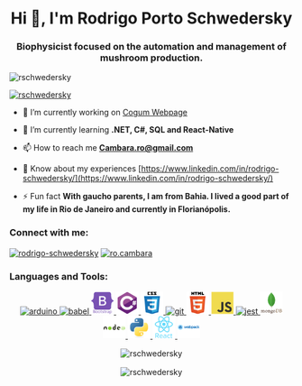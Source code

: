 <h1 align="center">Hi 🍄, I'm Rodrigo Porto  Schwedersky</h1>
<h3 align="center">Biophysicist focused on the automation and management of mushroom production.</h3>

<p align="left"> <img src="https://komarev.com/ghpvc/?username=rschwedersky&label=Profile%20views&color=0e75b6&style=flat" alt="rschwedersky" /> </p>

<p align="left"> <a href="https://github.com/ryo-ma/github-profile-trophy?"><img src="https://github-profile-trophy.vercel.app/?username=rschwedersky&theme=alduin" alt="rschwedersky" /></a> </p>

- 🔭 I’m currently working on [Cogum Webpage](https://github.com/Rschwedersky/cogumpage)

- 🌱 I’m currently learning **.NET, C#, SQL and React-Native**

- 📫 How to reach me **Cambara.ro@gmail.com**

- 📄 Know about my experiences [https://www.linkedin.com/in/rodrigo-schwedersky/](https://www.linkedin.com/in/rodrigo-schwedersky/)

- ⚡ Fun fact **With gaucho parents, I am from Bahia. I lived a good part of my life in Rio de Janeiro and currently in Florianópolis.**

<h3 align="left">Connect with me:</h3>
<p align="left">
<a href="https://linkedin.com/in/rodrigo-schwedersky" target="blank"><img align="center" src="https://raw.githubusercontent.com/rahuldkjain/github-profile-readme-generator/master/src/images/icons/Social/linked-in-alt.svg" alt="rodrigo-schwedersky" height="30" width="40" /></a>
<a href="https://instagram.com/ro.cambara" target="blank"><img align="center" src="https://raw.githubusercontent.com/rahuldkjain/github-profile-readme-generator/master/src/images/icons/Social/instagram.svg" alt="ro.cambara" height="30" width="40" /></a>
</p>

<h3 align="left">Languages and Tools:</h3>
<p align="center"> <a href="https://www.arduino.cc/" target="_blank" rel="noreferrer"> <img src="https://cdn.worldvectorlogo.com/logos/arduino-1.svg" alt="arduino" width="40" height="40"/> </a> <a href="https://babeljs.io/" target="_blank" rel="noreferrer"> <img src="https://www.vectorlogo.zone/logos/babeljs/babeljs-icon.svg" alt="babel" width="40" height="40"/> </a> <a href="https://getbootstrap.com" target="_blank" rel="noreferrer"> <img src="https://raw.githubusercontent.com/devicons/devicon/master/icons/bootstrap/bootstrap-plain-wordmark.svg" alt="bootstrap" width="40" height="40"/> </a> <a href="https://www.w3schools.com/cs/" target="_blank" rel="noreferrer"> <img src="https://raw.githubusercontent.com/devicons/devicon/master/icons/csharp/csharp-original.svg" alt="csharp" width="40" height="40"/> </a> <a href="https://www.w3schools.com/css/" target="_blank" rel="noreferrer"> <img src="https://raw.githubusercontent.com/devicons/devicon/master/icons/css3/css3-original-wordmark.svg" alt="css3" width="40" height="40"/> </a> <a href="https://git-scm.com/" target="_blank" rel="noreferrer"> <img src="https://www.vectorlogo.zone/logos/git-scm/git-scm-icon.svg" alt="git" width="40" height="40"/> </a> <a href="https://www.w3.org/html/" target="_blank" rel="noreferrer"> <img src="https://raw.githubusercontent.com/devicons/devicon/master/icons/html5/html5-original-wordmark.svg" alt="html5" width="40" height="40"/> </a> <a href="https://developer.mozilla.org/en-US/docs/Web/JavaScript" target="_blank" rel="noreferrer"> <img src="https://raw.githubusercontent.com/devicons/devicon/master/icons/javascript/javascript-original.svg" alt="javascript" width="40" height="40"/> </a> <a href="https://jestjs.io" target="_blank" rel="noreferrer"> <img src="https://www.vectorlogo.zone/logos/jestjsio/jestjsio-icon.svg" alt="jest" width="40" height="40"/> </a> <a href="https://www.mongodb.com/" target="_blank" rel="noreferrer"> <img src="https://raw.githubusercontent.com/devicons/devicon/master/icons/mongodb/mongodb-original-wordmark.svg" alt="mongodb" width="40" height="40"/> </a> <a href="https://nodejs.org" target="_blank" rel="noreferrer"> <img src="https://raw.githubusercontent.com/devicons/devicon/master/icons/nodejs/nodejs-original-wordmark.svg" alt="nodejs" width="40" height="40"/> </a> <a href="https://www.python.org" target="_blank" rel="noreferrer"> <img src="https://raw.githubusercontent.com/devicons/devicon/master/icons/python/python-original.svg" alt="python" width="40" height="40"/> </a> <a href="https://reactjs.org/" target="_blank" rel="noreferrer"> <img src="https://raw.githubusercontent.com/devicons/devicon/master/icons/react/react-original-wordmark.svg" alt="react" width="40" height="40"/> </a> <a href="https://webpack.js.org" target="_blank" rel="noreferrer"> <img src="https://raw.githubusercontent.com/devicons/devicon/d00d0969292a6569d45b06d3f350f463a0107b0d/icons/webpack/webpack-original-wordmark.svg" alt="webpack" width="40" height="40"/> </a> </p>

<p align="center"><img align="center" src="https://github-readme-stats.vercel.app/api/top-langs?username=rschwedersky&show_icons=true&locale=en&layout=compact&theme=dark" alt="rschwedersky" /></p>



<p align="center"><img align="center" src="http://github-readme-streak-stats.herokuapp.com?user=Rschwedersky&theme=Javascript-dark&date_format=M%20j%5B%2C%20Y%5D&currStreakNum=DD2727" alt="rschwedersky" /></p>
